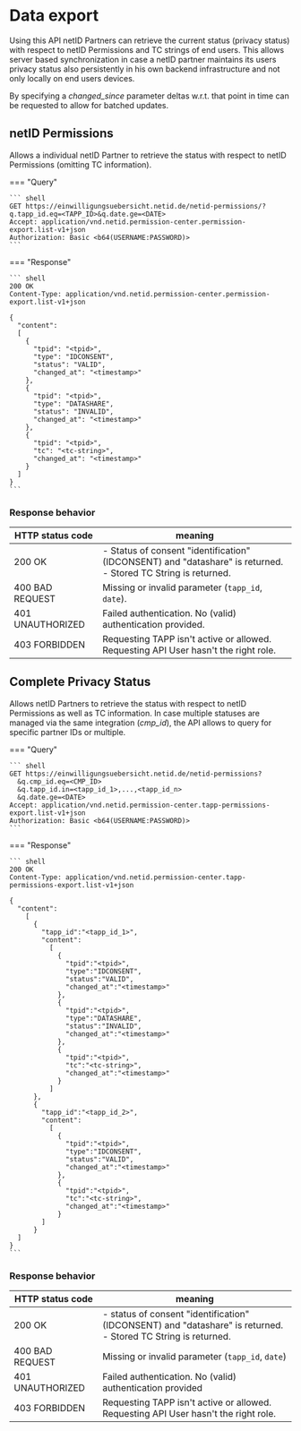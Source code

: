 # Data export

Using this API netID Partners can retrieve the current status (privacy status) with respect to netID Permissions and TC strings of end users. This allows server based synchronization in case a netID partner maintains its users privacy status also persistently in his own backend infrastructure and not only locally on end users devices.

By specifying a *changed_since* parameter deltas w.r.t. that point in time can be requested to allow for batched updates.

## netID Permissions

Allows a individual netID Partner to retrieve the status with respect to netID Permissions (omitting TC information).

=== "Query"

    ``` shell
    GET https://einwilligungsuebersicht.netid.de/netid-permissions/?q.tapp_id.eq=<TAPP_ID>&q.date.ge=<DATE>
    Accept: application/vnd.netid.permission-center.permission-export.list-v1+json
    Authorization: Basic <b64(USERNAME:PASSWORD)>
    ```

=== "Response"

    ``` shell
    200 OK
    Content-Type: application/vnd.netid.permission-center.permission-export.list-v1+json

    {
      "content": 
      [
        {
          "tpid": "<tpid>",
          "type": "IDCONSENT",
          "status": "VALID",
          "changed_at": "<timestamp>"
        },
        {
          "tpid": "<tpid>",
          "type": "DATASHARE",
          "status": "INVALID",
          "changed_at": "<timestamp>"
        },
        {
          "tpid": "<tpid>",
          "tc": "<tc-string>",
          "changed_at": "<timestamp>"
        }
      ]
    }
    ```

### Response behavior

| HTTP status code | meaning |
| ----------- | ----------- |
| 200 OK | - Status of consent "identification" (IDCONSENT) and "datashare" is returned. <br> - Stored TC String is returned. | 
| 400 BAD REQUEST | Missing or invalid parameter (`tapp_id`, `date`). |
| 401 UNAUTHORIZED | Failed authentication. No (valid) authentication provided. |
| 403 FORBIDDEN | Requesting TAPP isn't active or allowed. Requesting API User hasn't the right role. |

## Complete Privacy Status

Allows netID Partners to retrieve the status with respect to netID Permissions as well as TC information. In case multiple statuses are managed via the same integration (*cmp_id*), the API allows to query for specific partner IDs or multiple.

=== "Query"

    ``` shell
    GET https://einwilligungsuebersicht.netid.de/netid-permissions?
      &q.cmp_id.eq=<CMP_ID>
      &q.tapp_id.in=<tapp_id_1>,...,<tapp_id_n>
      &q.date.ge=<DATE>
    Accept: application/vnd.netid.permission-center.tapp-permissions-export.list-v1+json
    Authorization: Basic <b64(USERNAME:PASSWORD)>
    ```

=== "Response"

    ``` shell
    200 OK
    Content-Type: application/vnd.netid.permission-center.tapp-permissions-export.list-v1+json

    {
      "content":
        [
          {
            "tapp_id":"<tapp_id_1>",
            "content":
              [
                {
                  "tpid":"<tpid>",
                  "type":"IDCONSENT",
                  "status":"VALID",
                  "changed_at":"<timestamp>"
                },
                {
                  "tpid":"<tpid>",
                  "type":"DATASHARE",
                  "status":"INVALID",
                  "changed_at":"<timestamp>"
                },
                {
                  "tpid":"<tpid>",
                  "tc":"<tc-string>",
                  "changed_at":"<timestamp>"
                }
              ]
          },
          {
            "tapp_id":"<tapp_id_2>",
            "content":
              [
                {
                  "tpid":"<tpid>",
                  "type":"IDCONSENT",
                  "status":"VALID",
                  "changed_at":"<timestamp>"
                },
                {
                  "tpid":"<tpid>",
                  "tc":"<tc-string>",
                  "changed_at":"<timestamp>"
                }
            ]
          }
      ]
    }
    ```

### Response behavior

| HTTP status code | meaning |
| ----------- | ----------- |
| 200 OK | - status of consent "identification" (IDCONSENT) and "datashare" is returned. <br> - Stored TC String is returned. | 
| 400 BAD REQUEST | Missing or invalid parameter (`tapp_id`, `date`) | 
| 401 UNAUTHORIZED | Failed authentication. No (valid) authentication provided | 
| 403 FORBIDDEN | Requesting TAPP isn't active or allowed. Requesting API User hasn't the right role. |